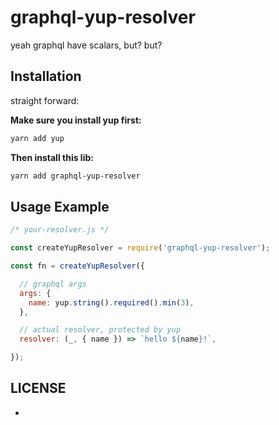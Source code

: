 # graphql-yup-resolver

yeah graphql have scalars, but? but?


## Installation

straight forward:

**Make sure you install yup first:**

```bash
yarn add yup
```

**Then install this lib:**

```bash
yarn add graphql-yup-resolver
```


## Usage Example

```javascript
/* your-resolver.js */

const createYupResolver = require('graphql-yup-resolver');

const fn = createYupResolver({

  // graphql args
  args: {
    name: yup.string().required().min(3),
  },

  // actual resolver, protected by yup
  resolver: (_, { name }) => `hello ${name}!`,

});

```


## LICENSE

-
